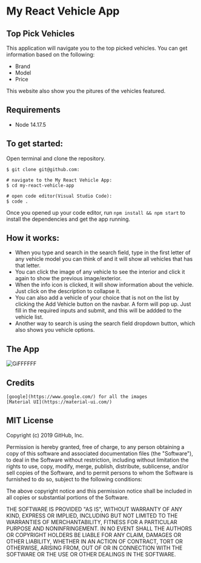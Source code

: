 # My React Vehicle App
## Top Pick Vehicles

This application will navigate you to the top picked vehicles. You can get information based on the following:
* Brand
* Model
* Price

This website also show you the pitures of the vehicles featured.

## Requirements

* Node 14.17.5

## To get started:

Open terminal and clone the repository.

```
$ git clone git@github.com:

# navigate to the My React Vehicle App:
$ cd my-react-vehicle-app

# open code editor(Visual Studio Code):
$ code .
```
Once you opened up your code editor, run ```npm install && npm start``` to install the dependencies and get the app running.

## How it works:

* When you type and search in the search field, type in the first letter of any vehicle model you can think of and it will show all vehicles that has that letter.
* You can click the image of any vehicle to see the interior and click it again to show the previous image/exterior.
* When the info icon is clicked, it will show information about the vehicle. Just click on the description to collapse it. 
* You can also add a vehicle of your choice that is not on the list by clicking the Add Vehicle button on the navbar. A form will pop up. Just fill in the required inputs and submit, and this will be addded to the vehicle list.
* Another way to search is using the search field dropdown button, which also shows you vehicle options.

## The App
![GiFFFFFF](https://user-images.githubusercontent.com/92287648/200244021-8cba9e30-7363-46f2-9186-50a423b15d8d.gif)


## Credits
    
    [google](https://www.google.com/) for all the images
    [Material UI](https://material-ui.com/)
   


## MIT License

Copyright (c) 2019 GitHub, Inc.

Permission is hereby granted, free of charge, to any person obtaining a copy
of this software and associated documentation files (the "Software"), to deal
in the Software without restriction, including without limitation the rights
to use, copy, modify, merge, publish, distribute, sublicense, and/or sell
copies of the Software, and to permit persons to whom the Software is
furnished to do so, subject to the following conditions:

The above copyright notice and this permission notice shall be included in all
copies or substantial portions of the Software.

THE SOFTWARE IS PROVIDED "AS IS", WITHOUT WARRANTY OF ANY KIND, EXPRESS OR
IMPLIED, INCLUDING BUT NOT LIMITED TO THE WARRANTIES OF MERCHANTABILITY,
FITNESS FOR A PARTICULAR PURPOSE AND NONINFRINGEMENT. IN NO EVENT SHALL THE
AUTHORS OR COPYRIGHT HOLDERS BE LIABLE FOR ANY CLAIM, DAMAGES OR OTHER
LIABILITY, WHETHER IN AN ACTION OF CONTRACT, TORT OR OTHERWISE, ARISING FROM,
OUT OF OR IN CONNECTION WITH THE SOFTWARE OR THE USE OR OTHER DEALINGS IN THE
SOFTWARE.



